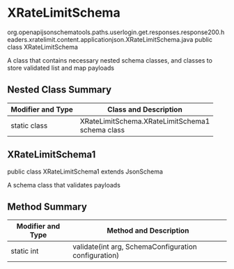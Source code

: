 # XRateLimitSchema
org.openapijsonschematools.paths.userlogin.get.responses.response200.headers.xratelimit.content.applicationjson.XRateLimitSchema.java
public class XRateLimitSchema

A class that contains necessary nested schema classes, and classes to store validated list and map payloads

## Nested Class Summary
| Modifier and Type | Class and Description |
| ----------------- | ---------------------- |
| static class | XRateLimitSchema.XRateLimitSchema1<br> schema class |

## XRateLimitSchema1
public class XRateLimitSchema1
extends JsonSchema

A schema class that validates payloads


## Method Summary
| Modifier and Type | Method and Description |
| ----------------- | ---------------------- |
| static int | validate(int arg, SchemaConfiguration configuration) |
